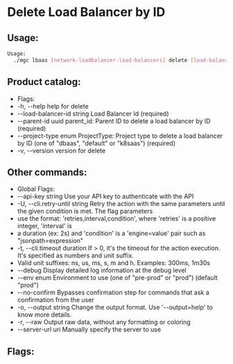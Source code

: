 # Delete Load Balancer by ID

## Usage:
```bash
Usage:
  ./mgc lbaas [network-loadbalancer-load-balancers] delete [load-balancer-id] [flags]
```

## Product catalog:
- Flags:
- -h, --help                      help for delete
- --load-balancer-id string   Load Balancer Id (required)
- --parent-id uuid            parent_id: Parent ID to delete a load balancer by ID (required)
- --project-type enum         ProjectType: Project type to delete a load balancer by ID (one of "dbaas", "default" or "k8saas") (required)
- -v, --version                   version for delete

## Other commands:
- Global Flags:
- --api-key string           Use your API key to authenticate with the API
- -U, --cli.retry-until string   Retry the action with the same parameters until the given condition is met. The flag parameters
- use the format: 'retries,interval,condition', where 'retries' is a positive integer, 'interval' is
- a duration (ex: 2s) and 'condition' is a 'engine=value' pair such as "jsonpath=expression"
- -t, --cli.timeout duration     If > 0, it's the timeout for the action execution. It's specified as numbers and unit suffix.
- Valid unit suffixes: ns, us, ms, s, m and h. Examples: 300ms, 1m30s
- --debug                    Display detailed log information at the debug level
- --env enum                 Environment to use (one of "pre-prod" or "prod") (default "prod")
- --no-confirm               Bypasses confirmation step for commands that ask a confirmation from the user
- -o, --output string            Change the output format. Use '--output=help' to know more details.
- -r, --raw                      Output raw data, without any formatting or coloring
- --server-url uri           Manually specify the server to use

## Flags:
```bash

```

